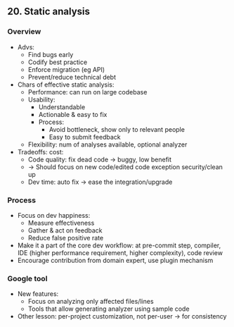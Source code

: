 ## 20. Static analysis
### Overview
- Advs:
  - Find bugs early
  - Codify best practice
  - Enforce migration (eg API)
  - Prevent/reduce technical debt
- Chars of effective static analysis:
  - Performance: can run on large codebase
  - Usability:
    - Understandable
    - Actionable & easy to fix
    - Process: 
      - Avoid bottleneck, show only to relevant people
      - Easy to submit feedback
  - Flexibility: num of analyses available, optional analyzer
- Tradeoffs: cost:
  - Code quality: fix dead code -> buggy, low benefit
  - -> Should focus on new code/edited code exception security/clean up
  - Dev time: auto fix -> ease the integration/upgrade

### Process
- Focus on dev happiness:
  - Measure effectiveness
  - Gather & act on feedback
  - Reduce false positive rate
- Make it a part of the core dev workflow: at pre-commit step, compiler,
IDE (higher performance requirement, higher complexity), code review
- Encourage contribution from domain expert, use plugin mechanism

### Google tool
- New features:
  - Focus on analyzing only affected files/lines
  - Tools that allow generating analyzer using sample code
- Other lesson: per-project customization, not per-user -> for consistency
